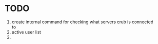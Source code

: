 # TODO

1. create internal command for checking what servers crub is connected to
2. active user list
3. 
